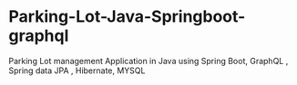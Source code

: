 # Parking-Lot-Java-Springboot-graphql
Parking Lot management Application in Java using Spring Boot, GraphQL , Spring data JPA , Hibernate, MYSQL
